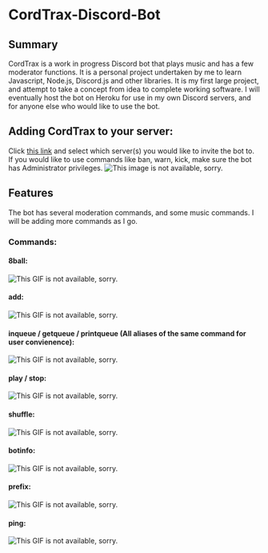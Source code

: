 # CordTrax-Discord-Bot

## Summary  
CordTrax is a work in progress Discord bot that plays music and has a few moderator functions. It is a personal project undertaken by me to learn Javascript, Node.js, Discord.js and other libraries. It is my first large project, and attempt to take a concept from idea to complete working software. I will eventually host the bot on Heroku for use in my own Discord servers, and for anyone else who would like to use the bot. 

## Adding CordTrax to your server:  
Click [this link](https://discordapp.com/oauth2/authorize?client_id=489652777027633173&scope=bot) and select which server(s) you would like to invite the bot to. If you would like to use commands like ban, warn, kick, make sure the bot has Administrator privileges.
![This image is not available, sorry.](https://i.imgur.com/sD2ikiG.png)

## Features  
The bot has several moderation commands, and some music commands. I will be adding more commands as I go. 

### Commands:  
#### 8ball:  
![This GIF is not available, sorry.](https://i.imgur.com/ZjHlfV0.gif)

#### add:  
![This GIF is not available, sorry.](https://i.imgur.com/7tFKMz4.gif)

#### inqueue / getqueue / printqueue (All aliases of the same command for user convienence):  
![This GIF is not available, sorry.](https://i.imgur.com/zIM45u9.gif)

#### play / stop:  
![This GIF is not available, sorry.](https://i.imgur.com/EU47LbB.gif)

#### shuffle:  
![This GIF is not available, sorry.](https://i.imgur.com/RgFTLqd.gif)

#### botinfo:  
![This GIF is not available, sorry.](https://i.imgur.com/0O0idZE.gif)

#### prefix:  
![This GIF is not available, sorry.](https://i.imgur.com/fIacXUi.gif)

#### ping:  
![This GIF is not available, sorry.](https://i.imgur.com/bGWhQux.gif)

